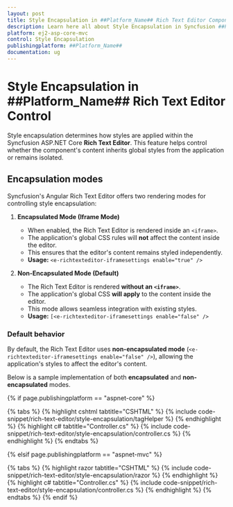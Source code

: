 ```yaml
---
layout: post
title: Style Encapsulation in ##Platform_Name## Rich Text Editor Component | Syncfusion
description: Learn here all about Style Encapsulation in Syncfusion ##Platform_Name## Rich Text Editor component of Syncfusion Essential JS 2 and more.
platform: ej2-asp-core-mvc
control: Style Encapsulation
publishingplatform: ##Platform_Name##
documentation: ug
---
```


# Style Encapsulation in ##Platform_Name## Rich Text Editor Control

Style encapsulation determines how styles are applied within the Syncfusion ASP.NET Core **Rich Text Editor**. This feature helps control whether the component's content inherits global styles from the application or remains isolated. 

## Encapsulation modes

Syncfusion's Angular Rich Text Editor offers two rendering modes for controlling style encapsulation:

1. **Encapsulated Mode (Iframe Mode)**  
   - When enabled, the Rich Text Editor is rendered inside an `<iframe>`.  
   - The application's global CSS rules will **not** affect the content inside the editor.  
   - This ensures that the editor's content remains styled independently.  
   - **Usage:** `<e-richtexteditor-iframesettings enable="true" />`

2. **Non-Encapsulated Mode (Default)**  
   - The Rich Text Editor is rendered **without an `<iframe>`**.  
   - The application's global CSS **will apply** to the content inside the editor.  
   - This mode allows seamless integration with existing styles.  
   - **Usage:** `[<e-richtexteditor-iframesettings enable="false" />`

### Default behavior

By default, the Rich Text Editor uses **non-encapsulated mode** (`<e-richtexteditor-iframesettings enable="false" />`), allowing the application's styles to affect the editor's content.

Below is a sample implementation of both **encapsulated** and **non-encapsulated** modes.

{% if page.publishingplatform == "aspnet-core" %}

{% tabs %}
{% highlight cshtml tabtitle="CSHTML" %}
{% include code-snippet/rich-text-editor/style-encapsulation/tagHelper %}
{% endhighlight %}
{% highlight c# tabtitle="Controller.cs" %}
{% include code-snippet/rich-text-editor/style-encapsulation/controller.cs %}
{% endhighlight %}
{% endtabs %}

{% elsif page.publishingplatform == "aspnet-mvc" %}

{% tabs %}
{% highlight razor tabtitle="CSHTML" %}
{% include code-snippet/rich-text-editor/style-encapsulation/razor %}
{% endhighlight %}
{% highlight c# tabtitle="Controller.cs" %}
{% include code-snippet/rich-text-editor/style-encapsulation/controller.cs %}
{% endhighlight %}
{% endtabs %}
{% endif %}